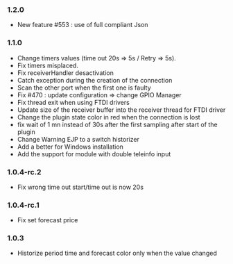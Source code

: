 ### 1.2.0
* New feature #553 : use of full compliant Json

### 1.1.0
* Change timers values (time out 20s => 5s / Retry => 5s).
* Fix timers misplaced.
* Fix receiverHandler desactivation
* Catch exception during the creation of the connection
* Scan the other port when the first one is faulty
* Fix #470 : update configuration => change GPIO Manager
* Fix thread exit when using FTDI drivers
* Update size of the receiver buffer into the receiver thread for FTDI driver
* Change the plugin state color in red when the connection is lost
* fix wait of 1 mn instead of 30s after the first sampling after start of the plugin
* Change Warning EJP to a switch historizer
* Add a better for Windows installation
* Add the support for module with double teleinfo input

### 1.0.4-rc.2
* Fix wrong time out start/time out is now 20s

### 1.0.4-rc.1
* Fix set forecast price

### 1.0.3
* Historize period time and forecast color only when the value changed